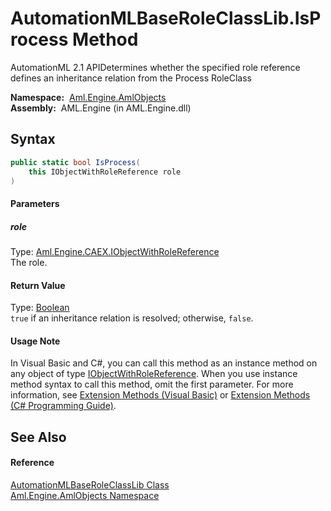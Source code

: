 AutomationMLBaseRoleClassLib.IsProcess Method
=============================================
AutomationML 2.1 APIDetermines whether the specified role reference defines an inheritance relation from the Process RoleClass

  **Namespace:**  [Aml.Engine.AmlObjects][1]  
  **Assembly:**  AML.Engine (in AML.Engine.dll)

Syntax
------

```csharp
public static bool IsProcess(
	this IObjectWithRoleReference role
)
```

#### Parameters

##### *role*
Type: [Aml.Engine.CAEX.IObjectWithRoleReference][2]  
The role.

#### Return Value
Type: [Boolean][3]  
`true` if an inheritance relation is resolved; otherwise, `false`.
#### Usage Note
In Visual Basic and C#, you can call this method as an instance method on any object of type [IObjectWithRoleReference][2]. When you use instance method syntax to call this method, omit the first parameter. For more information, see [Extension Methods (Visual Basic)][4] or [Extension Methods (C# Programming Guide)][5].

See Also
--------

#### Reference
[AutomationMLBaseRoleClassLib Class][6]  
[Aml.Engine.AmlObjects Namespace][1]  

[1]: ../README.md
[2]: ../../Aml.Engine.CAEX/IObjectWithRoleReference/README.md
[3]: https://docs.microsoft.com/dotnet/api/system.boolean
[4]: https://docs.microsoft.com/dotnet/visual-basic/programming-guide/language-features/procedures/extension-methods
[5]: https://docs.microsoft.com/dotnet/csharp/programming-guide/classes-and-structs/extension-methods
[6]: README.md
[7]: https://www.automationml.org
[8]: ../../icons/logoShade.png